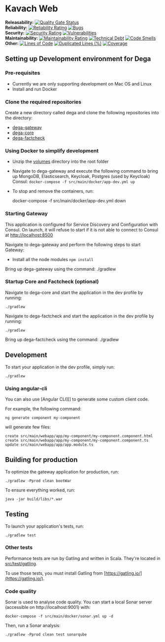 # Kavach Web

**Releasability:** [![Quality Gate Status](https://sonarcloud.io/api/project_badges/measure?project=factly_kavach-web&metric=alert_status)](https://sonarcloud.io/dashboard?id=factly_kavach-web)  
**Reliability:** [![Reliability Rating](https://sonarcloud.io/api/project_badges/measure?project=factly_kavach-web&metric=reliability_rating)](https://sonarcloud.io/dashboard?id=factly_kavach-web) [![Bugs](https://sonarcloud.io/api/project_badges/measure?project=factly_kavach-web&metric=bugs)](https://sonarcloud.io/dashboard?id=factly_kavach-web)  
**Security:** [![Security Rating](https://sonarcloud.io/api/project_badges/measure?project=factly_kavach-web&metric=security_rating)](https://sonarcloud.io/dashboard?id=factly_kavach-web) [![Vulnerabilities](https://sonarcloud.io/api/project_badges/measure?project=factly_kavach-web&metric=vulnerabilities)](https://sonarcloud.io/dashboard?id=factly_kavach-web)  
**Maintainability:** [![Maintainability Rating](https://sonarcloud.io/api/project_badges/measure?project=factly_kavach-web&metric=sqale_rating)](https://sonarcloud.io/dashboard?id=factly_kavach-web) [![Technical Debt](https://sonarcloud.io/api/project_badges/measure?project=factly_kavach-web&metric=sqale_index)](https://sonarcloud.io/dashboard?id=factly_kavach-web) [![Code Smells](https://sonarcloud.io/api/project_badges/measure?project=factly_kavach-web&metric=code_smells)](https://sonarcloud.io/dashboard?id=factly_kavach-web)  
**Other:** [![Lines of Code](https://sonarcloud.io/api/project_badges/measure?project=factly_kavach-web&metric=ncloc)](https://sonarcloud.io/dashboard?id=factly_kavach-web) [![Duplicated Lines (%)](https://sonarcloud.io/api/project_badges/measure?project=factly_kavach-web&metric=duplicated_lines_density)](https://sonarcloud.io/dashboard?id=factly_kavach-web) [![Coverage](https://sonarcloud.io/api/project_badges/measure?project=factly_kavach-web&metric=coverage)](https://sonarcloud.io/dashboard?id=factly_kavach-web)

## Setting up Development environment for Dega

### Pre-requisites

- Currently we are only supporting development on Mac OS and Linux
- Install and run Docker

### Clone the required repositories

Create a new directory called dega and clone the following repositories into the directory:

- [dega-gateway](https://github.com/factly/dega-gateway)
- [dega-core](https://github.com/factly/dega-core)
- [dega-factcheck](https://github.com/factly/dega-factcheck)

### Using Docker to simplify development

- Unzip the [volumes](https://www.dropbox.com/s/ht5xw1ekwoaku4f/volumes.zip?dl=0) directory into the root folder
- Navigate to dega-gateway and execute the following command to bring up MongoDB, Elasticsearch, Keycloak, Postgres (used by Keycloak)
  Consul:
  `docker-compose -f src/main/docker/app-dev.yml up`
- To stop and remove the containers, run:

  docker-compose -f src/main/docker/app-dev.yml down

### Starting Gateway

This application is configured for Service Discovery and Configuration with Consul. On launch, it will refuse to start if it is not able to connect to Consul at [http://localhost:8500](http://localhost:8500)

Navigate to dega-gateway and perform the following steps to start Gateway:

- Install all the node modules `npm install`

Bring up dega-gateway using the command: ./gradlew

### Startup Core and Factcheck (optional)

Navigate to dega-core and start the application in the dev profile by running:

```
./gradlew
```

Navigate to dega-factcheck and start the application in the dev profile by running:

```
./gradlew
```

Bring up dega-factcheck using the command: ./gradlew

## Development

To start your application in the dev profile, simply run:

    ./gradlew

### Using angular-cli

You can also use [Angular CLI][] to generate some custom client code.

For example, the following command:

    ng generate component my-component

will generate few files:

    create src/main/webapp/app/my-component/my-component.component.html
    create src/main/webapp/app/my-component/my-component.component.ts
    update src/main/webapp/app/app.module.ts

## Building for production

To optimize the gateway application for production, run:

    ./gradlew -Pprod clean bootWar

To ensure everything worked, run:

    java -jar build/libs/*.war

## Testing

To launch your application's tests, run:

    ./gradlew test

### Other tests

Performance tests are run by Gatling and written in Scala. They're located in [src/test/gatling](src/test/gatling).

To use those tests, you must install Gatling from [https://gatling.io/](https://gatling.io/).

### Code quality

Sonar is used to analyse code quality. You can start a local Sonar server (accessible on http://localhost:9001) with:

```
docker-compose -f src/main/docker/sonar.yml up -d
```

Then, run a Sonar analysis:

```
./gradlew -Pprod clean test sonarqube
```
